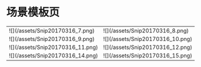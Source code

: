 # 场景模板页

<table>
	<tr>
		<td>![](/assets/Snip20170316_7.png)</td>
		<td>![](/assets/Snip20170316_8.png)</td>
	</tr>
	<tr>
		<td>![](/assets/Snip20170316_9.png)</td>
		<td>![](/assets/Snip20170316_10.png)</td>
	</tr>
	<tr>
		<td>![](/assets/Snip20170316_11.png)</td>
		<td>![](/assets/Snip20170316_12.png)</td>
	</tr>
	<tr>
		<td>![](/assets/Snip20170316_14.png)</td>
		<td>![](/assets/Snip20170316_15.png)</td>
	</tr>
</table>
